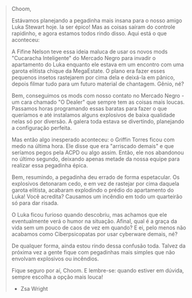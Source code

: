 > Choom,
>
> Estávamos planejando a pegadinha mais insana para o nosso amigo Luka Stewart hoje. Ia ser épico! Mas as coisas saíram do controle rapidinho, e agora estamos todos rindo disso. Aqui está o que aconteceu:
>
> A Fifine Nelson teve essa ideia maluca de usar os novos mods "Cucaracha Inteligente" do Mercado Negro para invadir o apartamento do Luka enquanto ele estava em um encontro com uma garota elitista chique da MegaEstate. O plano era fazer esses pequenos insetos rastejarem por cima dela e deixá-la em pânico, depois filmar tudo para um futuro material de chantagem. Gênio, né?
>
> Bem, conseguimos os mods com nosso contato no Mercado Negro - um cara chamado "O Dealer" que sempre tem as coisas mais loucas. Passamos horas programando essas baratas para fazer o que queríamos e até instalamos alguns explosivos de baixa qualidade nelas só por diversão. A galera toda estava se divertindo, planejando a configuração perfeita.
>
> Mas então algo inesperado aconteceu: o Griffin Torres ficou com medo na última hora. Ele disse que era "arriscado demais" e que seríamos pegos pela ACPD ou algo assim. Então, ele nos abandonou no último segundo, deixando apenas metade da nossa equipe para realizar essa pegadinha épica.
>
> Bem, resumindo, a pegadinha deu errado de forma espetacular. Os explosivos detonaram cedo, e em vez de rastejar por cima daquela garota elitista, acabaram explodindo o prédio do apartamento do Luka! Você acredita? Causamos um incêndio em todo um quarteirão só para dar risada.
>
> O Luka ficou furioso quando descobriu, mas achamos que ele eventualmente verá o humor na situação. Afinal, qual é a graça da vida sem um pouco de caos de vez em quando? E ei, pelo menos não acabamos como Ciberpsicopatas por usar cyberware demais, né?
>
> De qualquer forma, ainda estou rindo dessa confusão toda. Talvez da próxima vez a gente fique com pegadinhas mais simples que não envolvam explosivos ou incêndios.
>
> Fique seguro por aí, Choom. E lembre-se: quando estiver em dúvida, sempre escolha a opção mais louca!
>
> - Zsa Wright
